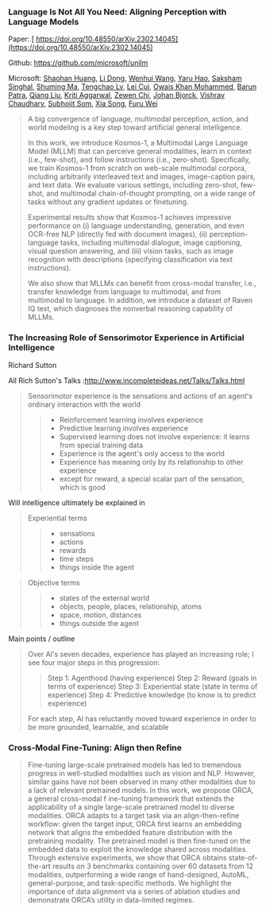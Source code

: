 ### Language Is Not All You Need: Aligning Perception with Language Models

Paper: [ https://doi.org/10.48550/arXiv.2302.14045](https://doi.org/10.48550/arXiv.2302.14045)

Github: https://github.com/microsoft/unilm

Microsoft: [Shaohan Huang](https://arxiv.org/search/cs?searchtype=author&query=Huang%2C+S), [Li Dong](https://arxiv.org/search/cs?searchtype=author&query=Dong%2C+L), [Wenhui Wang](https://arxiv.org/search/cs?searchtype=author&query=Wang%2C+W), [Yaru Hao](https://arxiv.org/search/cs?searchtype=author&query=Hao%2C+Y), [Saksham Singhal](https://arxiv.org/search/cs?searchtype=author&query=Singhal%2C+S), [Shuming Ma](https://arxiv.org/search/cs?searchtype=author&query=Ma%2C+S), [Tengchao Lv](https://arxiv.org/search/cs?searchtype=author&query=Lv%2C+T), [Lei Cui](https://arxiv.org/search/cs?searchtype=author&query=Cui%2C+L), [Owais Khan Mohammed](https://arxiv.org/search/cs?searchtype=author&query=Mohammed%2C+O+K), [Barun Patra](https://arxiv.org/search/cs?searchtype=author&query=Patra%2C+B), [Qiang Liu](https://arxiv.org/search/cs?searchtype=author&query=Liu%2C+Q), [Kriti Aggarwal](https://arxiv.org/search/cs?searchtype=author&query=Aggarwal%2C+K), [Zewen Chi](https://arxiv.org/search/cs?searchtype=author&query=Chi%2C+Z), [Johan Bjorck](https://arxiv.org/search/cs?searchtype=author&query=Bjorck%2C+J), [Vishrav Chaudhary](https://arxiv.org/search/cs?searchtype=author&query=Chaudhary%2C+V), [Subhojit Som](https://arxiv.org/search/cs?searchtype=author&query=Som%2C+S), [Xia Song](https://arxiv.org/search/cs?searchtype=author&query=Song%2C+X), [Furu Wei](https://arxiv.org/search/cs?searchtype=author&query=Wei%2C+F)

>A big convergence of language, multimodal perception, action, and world modeling is a key step toward artificial general intelligence. 
>
>In this work, we introduce Kosmos-1, a Multimodal Large Language Model (MLLM) that can perceive general modalities, learn in context (i.e., few-shot), and follow instructions (i.e., zero-shot). Specifically, we train Kosmos-1 from scratch on web-scale multimodal corpora, including arbitrarily interleaved text and images, image-caption pairs, and text data. We evaluate various settings, including zero-shot, few-shot, and multimodal chain-of-thought prompting, on a wide range of tasks without any gradient updates or finetuning. 
>
>Experimental results show that Kosmos-1 achieves impressive performance on (i) language understanding, generation, and even OCR-free NLP (directly fed with document images), (ii) perception-language tasks, including multimodal dialogue, image captioning, visual question answering, and (iii) vision tasks, such as image recognition with descriptions (specifying classification via text instructions). 
>
>We also show that MLLMs can benefit from cross-modal transfer, i.e., transfer knowledge from language to multimodal, and from multimodal to language. In addition, we introduce a dataset of Raven IQ test, which diagnoses the nonverbal reasoning capability of MLLMs.



### The Increasing Role of Sensorimotor Experience in Artificial Intelligence 

Richard Sutton

All Rich Sutton's Talks :http://www.incompleteideas.net/Talks/Talks.html

> Sensorimotor experience is the sensations and actions of an agent's ordinary interaction with the world
>
> >- Reinforcement learning involves experience
> >- Predictive learning involves experience
> >- Supervised learning does not involve experience: it learns from special training data
> >- Experience is the agent's only access to the world
> >- Experience has meaning only by its relationship to other experience
> > - except for reward, a special scalar part of the sensation, which is good

Will intelligence ultimately be explained in

>Experiential terms
>
>>- sensations
>>- actions
>>- rewards
>>- time steps
>>- things inside the agent

>Objective terms
>
>>- states of the external world
>>- objects, people, places, relationship, atoms
>>- space, motion, distances
>>- things outside the agent

Main points / outline

> Over Al's seven decades, experience has played an increasing role; I see four major steps in this progression:
>
> > Step 1: Agenthood (having experience)
> > Step 2: Reward (goals in terms of experience)
> > Step 3: Experiential state (state in terms of experience)
> > Step 4: Predictive knowledge (to know is to predict experience)
>
> For each step, Al has reluctantly moved toward experience in order to be more grounded, learnable, and scalable



### Cross-Modal Fine-Tuning: Align then Refine

> Fine-tuning large-scale pretrained models has led to tremendous progress in well-studied modalities such as vision and NLP. However, similar gains have not been observed in many other modalities due to a lack of relevant pretrained models. In this work, we propose ORCA, a general cross-modal f ine-tuning framework that extends the applicability of a single large-scale pretrained model to diverse modalities. ORCA adapts to a target task via an align-then-refine workflow: given the target input, ORCA first learns an embedding network that aligns the embedded feature distribution with the pretraining modality. The pretrained model is then fine-tuned on the embedded data to exploit the knowledge shared across modalities. Through extensive experiments, we show that ORCA obtains state-of-the-art results on 3 benchmarks containing over 60 datasets from 12 modalities, outperforming a wide range of hand-designed, AutoML, general-purpose, and task-specific methods. We highlight the importance of data alignment via a series of ablation studies and demonstrate ORCA’s utility in data-limited regimes.
>
> 